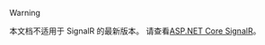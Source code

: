 > [!WARNING]
> 本文档不适用于 SignalR 的最新版本。 请查看[ASP.NET Core SignalR](/aspnet/core/signalr/introduction)。
